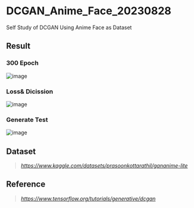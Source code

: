 # DCGAN_Anime_Face_20230828
Self Study of DCGAN Using Anime Face as Dataset
## Result
### 300 Epoch
![image](https://github.com/Motz224/DCGAN_Anime_Face_20230828/assets/82391453/ece3fad3-059e-47ef-93a5-168d3f63db0d)
### Loss& Dicission
![image](https://github.com/Motz224/DCGAN_Anime_Face_20230828/assets/82391453/c42a159f-723b-4ca0-9096-52b925e495a0)
### Generate Test
![image](https://github.com/Motz224/DCGAN_Anime_Face_20230828/assets/82391453/c6c95c1c-5451-47fe-a038-47e0311d4bab)
## Dataset
> _https://www.kaggle.com/datasets/prasoonkottarathil/gananime-lite_
## Reference
> _https://www.tensorflow.org/tutorials/generative/dcgan_
